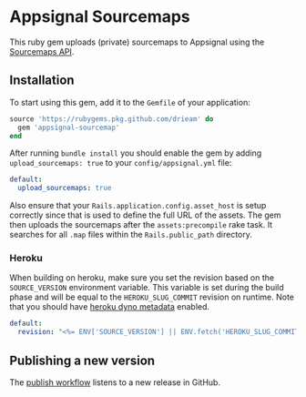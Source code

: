 # Appsignal Sourcemaps
This ruby gem uploads (private) sourcemaps to Appsignal using the [Sourcemaps API](https://docs.appsignal.com/api/sourcemaps.html).

## Installation
To start using this gem, add it to the `Gemfile` of your application:
```ruby
source 'https://rubygems.pkg.github.com/drieam' do
  gem 'appsignal-sourcemap'
end
```
After running `bundle install` you should enable the gem by adding `upload_sourcemaps: true` to your `config/appsignal.yml` file:

```yaml
default:
  upload_sourcemaps: true
```

Also ensure that your `Rails.application.config.asset_host` is setup correctly since that is used to define the full URL of the assets.
The gem then uploads the sourcemaps after the `assets:precompile` rake task. 
It searches for all `.map` files within the `Rails.public_path` directory.

### Heroku
When building on heroku, make sure you set the revision based on the `SOURCE_VERSION` environment variable. This variable is set during the build phase and will be equal to the `HEROKU_SLUG_COMMIT` revision on runtime. Note that you should have [heroku dyno metadata](https://devcenter.heroku.com/articles/dyno-metadata) enabled.
```yaml
default:
  revision: "<%= ENV['SOURCE_VERSION'] || ENV.fetch('HEROKU_SLUG_COMMIT', 'unknown') %>"
```

## Publishing a new version
The [publish workflow](.github/workflows/publish.yml) listens to a new release in GitHub. 
